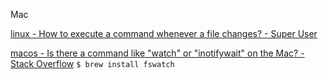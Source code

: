 
Mac

[linux - How to execute a command whenever a file changes? - Super User](https://superuser.com/questions/181517/how-to-execute-a-command-whenever-a-file-changes)

[macos - Is there a command like "watch" or "inotifywait" on the Mac? - Stack Overflow](https://stackoverflow.com/questions/1515730/is-there-a-command-like-watch-or-inotifywait-on-the-mac)
`$ brew install fswatch`


